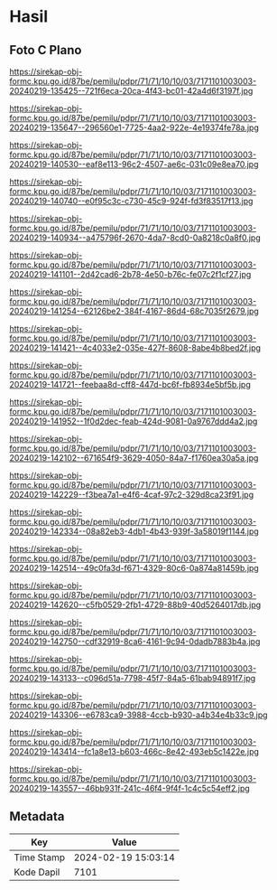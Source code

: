 # Hasil

## Foto C Plano

https://sirekap-obj-formc.kpu.go.id/87be/pemilu/pdpr/71/71/10/10/03/7171101003003-20240219-135425--721f6eca-20ca-4f43-bc01-42a4d6f3197f.jpg

https://sirekap-obj-formc.kpu.go.id/87be/pemilu/pdpr/71/71/10/10/03/7171101003003-20240219-135647--296560e1-7725-4aa2-922e-4e19374fe78a.jpg

https://sirekap-obj-formc.kpu.go.id/87be/pemilu/pdpr/71/71/10/10/03/7171101003003-20240219-140530--eaf8e113-96c2-4507-ae6c-031c09e8ea70.jpg

https://sirekap-obj-formc.kpu.go.id/87be/pemilu/pdpr/71/71/10/10/03/7171101003003-20240219-140740--e0f95c3c-c730-45c9-924f-fd3f83517f13.jpg

https://sirekap-obj-formc.kpu.go.id/87be/pemilu/pdpr/71/71/10/10/03/7171101003003-20240219-140934--a475796f-2670-4da7-8cd0-0a8218c0a8f0.jpg

https://sirekap-obj-formc.kpu.go.id/87be/pemilu/pdpr/71/71/10/10/03/7171101003003-20240219-141101--2d42cad6-2b78-4e50-b76c-fe07c2f1cf27.jpg

https://sirekap-obj-formc.kpu.go.id/87be/pemilu/pdpr/71/71/10/10/03/7171101003003-20240219-141254--62126be2-384f-4167-86d4-68c7035f2679.jpg

https://sirekap-obj-formc.kpu.go.id/87be/pemilu/pdpr/71/71/10/10/03/7171101003003-20240219-141421--4c4033e2-035e-427f-8608-8abe4b8bed2f.jpg

https://sirekap-obj-formc.kpu.go.id/87be/pemilu/pdpr/71/71/10/10/03/7171101003003-20240219-141721--feebaa8d-cff8-447d-bc6f-fb8934e5bf5b.jpg

https://sirekap-obj-formc.kpu.go.id/87be/pemilu/pdpr/71/71/10/10/03/7171101003003-20240219-141952--1f0d2dec-feab-424d-9081-0a9767ddd4a2.jpg

https://sirekap-obj-formc.kpu.go.id/87be/pemilu/pdpr/71/71/10/10/03/7171101003003-20240219-142102--671654f9-3629-4050-84a7-f1760ea30a5a.jpg

https://sirekap-obj-formc.kpu.go.id/87be/pemilu/pdpr/71/71/10/10/03/7171101003003-20240219-142229--f3bea7a1-e4f6-4caf-97c2-329d8ca23f91.jpg

https://sirekap-obj-formc.kpu.go.id/87be/pemilu/pdpr/71/71/10/10/03/7171101003003-20240219-142334--08a82eb3-4db1-4b43-939f-3a58019f1144.jpg

https://sirekap-obj-formc.kpu.go.id/87be/pemilu/pdpr/71/71/10/10/03/7171101003003-20240219-142514--49c0fa3d-f671-4329-80c6-0a874a81459b.jpg

https://sirekap-obj-formc.kpu.go.id/87be/pemilu/pdpr/71/71/10/10/03/7171101003003-20240219-142620--c5fb0529-2fb1-4729-88b9-40d5264017db.jpg

https://sirekap-obj-formc.kpu.go.id/87be/pemilu/pdpr/71/71/10/10/03/7171101003003-20240219-142750--cdf32919-8ca6-4161-9c94-0dadb7883b4a.jpg

https://sirekap-obj-formc.kpu.go.id/87be/pemilu/pdpr/71/71/10/10/03/7171101003003-20240219-143133--c096d51a-7798-45f7-84a5-61bab94891f7.jpg

https://sirekap-obj-formc.kpu.go.id/87be/pemilu/pdpr/71/71/10/10/03/7171101003003-20240219-143306--e6783ca9-3988-4ccb-b930-a4b34e4b33c9.jpg

https://sirekap-obj-formc.kpu.go.id/87be/pemilu/pdpr/71/71/10/10/03/7171101003003-20240219-143414--fc1a8e13-b603-466c-8e42-493eb5c1422e.jpg

https://sirekap-obj-formc.kpu.go.id/87be/pemilu/pdpr/71/71/10/10/03/7171101003003-20240219-143557--46bb931f-241c-46f4-9f4f-1c4c5c54eff2.jpg


## Metadata

| Key        | Value               |
| ---------- | ------------------- |
| Time Stamp | 2024-02-19 15:03:14 |
| Kode Dapil | 7101                |



